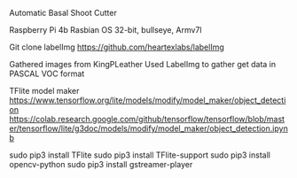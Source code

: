 Automatic Basal Shoot Cutter

Raspberry Pi 4b
Rasbian OS 32-bit, bullseye, Armv7l 

Git clone labelImg
https://github.com/heartexlabs/labelImg 

Gathered images from KingPLeather
Used LabelImg to gather get data in PASCAL VOC format

TFlite model maker
https://www.tensorflow.org/lite/models/modify/model_maker/object_detection
https://colab.research.google.com/github/tensorflow/tensorflow/blob/master/tensorflow/lite/g3doc/models/modify/model_maker/object_detection.ipynb 

sudo pip3 install TFlite
sudo pip3 install TFlite-support
sudo pip3 install opencv-python
sudo pip3 install gstreamer-player
